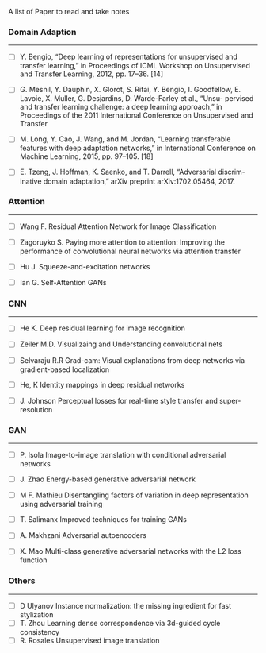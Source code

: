 A list of Paper to read and take notes



### Domain Adaption

------

- [ ] Y. Bengio, “Deep learning of representations for unsupervised and transfer learning,” in Proceedings of ICML Workshop on Unsupervised and Transfer Learning, 2012, pp. 17–36.
  [14]
- [ ] G. Mesnil, Y. Dauphin, X. Glorot, S. Rifai, Y. Bengio, I. Goodfellow, E. Lavoie, X. Muller, G. Desjardins, D. Warde-Farley et al., “Unsu- pervised and transfer learning challenge: a deep learning approach,” in Proceedings of the 2011 International Conference on Unsupervised and Transfer
- [ ] M. Long, Y. Cao, J. Wang, and M. Jordan, “Learning transferable features with deep adaptation networks,” in International Conference on Machine Learning, 2015, pp. 97–105.
  [18]
- [ ] E. Tzeng, J. Hoffman, K. Saenko, and T. Darrell, “Adversarial discrim- inative domain adaptation,” arXiv preprint arXiv:1702.05464, 2017.



### Attention

------

- [ ] Wang F. Residual Attention Network for Image Classification

- [ ] Zagoruyko S. Paying more attention to attention: Improving the performance of convolutional neural networks via attention transfer

- [ ] Hu J. Squeeze-and-excitation networks
- [ ] Ian G. Self-Attention GANs



### CNN

------

- [ ] He K. Deep residual learning for image recognition
- [ ] Zeiler M.D. Visualizaing and Understanding convolutional nets
- [ ] Selvaraju R.R Grad-cam: Visual explanations from deep networks via gradient-based localization
- [ ] He, K Identity mappings in deep residual networks
- [ ] J. Johnson Perceptual losses for real-time style transfer and super-resolution



### GAN

------

- [ ] P. Isola Image-to-image translation with conditional adversarial networks
- [ ] J. Zhao Energy-based generative adversarial network
- [ ] M F. Mathieu Disentangling factors of variation in deep representation using adversarial training
- [ ] T. Salimanx Improved techniques for training GANs
- [ ] A. Makhzani Adversarial autoencoders
- [ ] X. Mao Multi-class generative adversarial networks with the L2 loss function



### Others

------

- [ ] D Ulyanov Instance normalization: the missing ingredient for fast stylization
- [ ] T. Zhou Learning dense correspondence via 3d-guided cycle consistency
- [ ] R. Rosales Unsupervised image translation